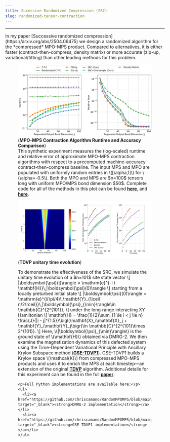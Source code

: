 ```yaml
---
title: Sucessive Randomized Compression (SRC)
slug: randomized-tensor-contraction
---
```

<hr class="page-title-hr" />
In my paper [Successive randomized compression](https://arxiv.org/abs/2504.06475) we design a randomized algorithm for the *compressed* MPO-MPS product. Compared to alternatives, it is either faster (contract-then-compress, density 
matrix) or more accurate (zip-up, variational/fitting) than other leading methods for this problem.
<figure class="gallery-figure mathjax-process">
  <img src="/assets/img/gallery/Fig2_final.png" alt="Scaling comparison across dimensions." />
 <figcaption class="image-titlecard">
    (<strong>MPO-MPS Contraction Algorithm Runtime and Accuracy Comparison</strong>)
  </figcaption>  <div class="image-discussion mathjax-process">
  This synthetic experiment measures the (log-scaled) runtime and relative error of approximate MPO-MPS contraction algorithms with respect to a precomputed machine-accuracy contract-then-compress baseline. The input MPS and MPO are populated with uniformly random entries in \([\alpha,1]\) for \(\alpha=-0.5\). Both the MPO and MPS are $n=100$ tensors long with uniform MPO/MPS bond dimension $50$. Complete code for all of the methods in this plot can be found  
  <a href="https://github.com/chriscamano/RandomMPOMPS/blob/main/code/tensornetwork/contraction.py" target="_blank"><strong>here</strong></a>, and <a href="https://github.com/chriscamano/RandomMPOMPS/blob/main/code/tensornetwork/rounding.py" target="_blank"><strong>here</strong></a>.
</div>
</figure>




<figure class="gallery-figure mathjax-process">
  <img src="/assets/img/gallery/TDVP.png" alt="Contraction path evolution." />
  <figcaption class="image-titlecard">
    (<strong>TDVP unitary time evolution</strong>)
  </figcaption>

  <div class="image-discussion mathjax-process">
    <p>To demonstrate the effectiveness of the SRC, we simulate the unitary time evolution of a $n=101$ site state vector
      \[
        |\boldsymbol{\psi}(t)\rangle = \mathrm{e}^{-i t \mathbf{H}}\,|\boldsymbol{\psi}(0)\rangle 
      \]
      starting from a locally preturbed initial state 
      \[
        |\boldsymbol{\psi}(0)\rangle = \mathrm{e}^{i(\pi/4)\,\mathbf{Y}_{\lceil n/2\rceil}}\,|\boldsymbol{\psi}_{\min}\rangle\in \mathbb{C}^{2^{101}},
      \]
      under the long‐range interacting XY Hamiltonian
      \[
        \mathbf{H} = \frac{1}{2}\sum_{1 \le i < j \le n} \frac{J}{|i - j|^{1.5}}\bigl(\mathbf{X}_i\mathbf{X}_j + \mathbf{Y}_i\mathbf{Y}_j\bigr)\in \mathbb{C}^{2^{101}\times 2^{101}}.
      \]
      Here, \(|\boldsymbol{\psi}_{\min}\rangle\) is the ground state of \(\mathbf{H}\) obtained via DMRG-2. We then examine the magnetization dynamics of this defected system using the Time-Dependent Variational Principle with Ancillary Krylov Subspace method (<a href="https://arxiv.org/pdf/2005.06104" target="_blank"><strong>GSE-TDVP1</strong></a>). GSE-TDVP1 builds a Krylov space \(\mathcal{K}\) from compressed MPO–MPS products and uses it to enrich the MPS at each timestep—an extension of the original <a href="https://arxiv.org/abs/1103.0936" target="_blank"><strong>TDVP</strong></a> algorithm. Additional details for this experiment can be found in the full <a href="https://arxiv.org/abs/2504.06475" target="_blank"><strong>paper</strong></a>.</p>

    <p>Full Python implementations are available here:</p>
    <ul>
      <li><a href="https://github.com/chriscamano/RandomMPOMPS/blob/main/code/quantum/dmrg.py" target="_blank"><strong>DMRG-2 implementation</strong></a></li>
      <li><a href="https://github.com/chriscamano/RandomMPOMPS/blob/main/code/quantum/tdvp.py" target="_blank"><strong>GSE-TDVP1 implementation</strong></a></li>
    </ul>
  </div>
</figure>

